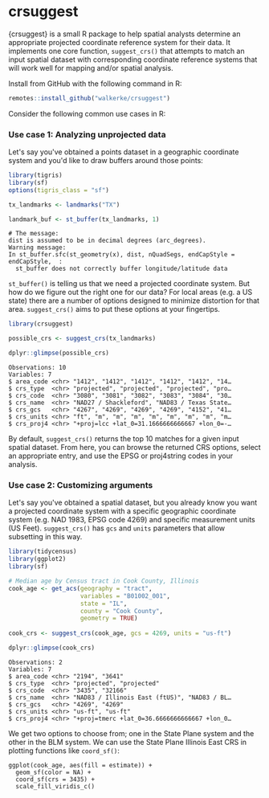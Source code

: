 # crsuggest

{crsuggest} is a small R package to help spatial analysts determine an appropriate projected coordinate reference system for their data.  It implements one core function, `suggest_crs()` that attempts to match an input spatial dataset with corresponding coordinate reference systems that will work well for mapping and/or spatial analysis.  

Install from GitHub with the following command in R:

```r
remotes::install_github("walkerke/crsuggest")
```

Consider the following common use cases in R:

### Use case 1: Analyzing unprojected data

Let's say you've obtained a points dataset in a geographic coordinate system and you'd like to draw buffers around those points:

```r
library(tigris)
library(sf)
options(tigris_class = "sf")

tx_landmarks <- landmarks("TX")

landmark_buf <- st_buffer(tx_landmarks, 1)
```
```
# The message:
dist is assumed to be in decimal degrees (arc_degrees).
Warning message:
In st_buffer.sfc(st_geometry(x), dist, nQuadSegs, endCapStyle = endCapStyle,  :
  st_buffer does not correctly buffer longitude/latitude data
```

`st_buffer()` is telling us that we need a projected coordinate system.  But how do we figure out the right one for our data?  For local areas (e.g. a US state) there are a number of options designed to minimize distortion for that area.  `suggest_crs()` aims to put these options at your fingertips.  

```r
library(crsuggest)

possible_crs <- suggest_crs(tx_landmarks)

dplyr::glimpse(possible_crs)
```
```
Observations: 10
Variables: 7
$ area_code <chr> "1412", "1412", "1412", "1412", "1412", "14…
$ crs_type  <chr> "projected", "projected", "projected", "pro…
$ crs_code  <chr> "3080", "3081", "3082", "3083", "3084", "30…
$ crs_name  <chr> "NAD27 / Shackleford", "NAD83 / Texas State…
$ crs_gcs   <chr> "4267", "4269", "4269", "4269", "4152", "41…
$ crs_units <chr> "ft", "m", "m", "m", "m", "m", "m", "m", "m…
$ crs_proj4 <chr> "+proj=lcc +lat_0=31.1666666666667 +lon_0=-…
```

By default, `suggest_crs()` returns the top 10 matches for a given input spatial dataset.  From here, you can browse the returned CRS options, select an appropriate entry, and use the EPSG or proj4string codes in your analysis.  

### Use case 2: Customizing arguments

Let's say you've obtained a spatial dataset, but you already know you want a projected coordinate system with a specific geographic coordinate system (e.g. NAD 1983, EPSG code 4269) and specific measurement units (US Feet).  `suggest_crs()` has `gcs` and `units` parameters that allow subsetting in this way.

```r
library(tidycensus)
library(ggplot2)
library(sf)

# Median age by Census tract in Cook County, Illinois
cook_age <- get_acs(geography = "tract",
                    variables = "B01002_001",
                    state = "IL",
                    county = "Cook County",
                    geometry = TRUE)
                    
cook_crs <- suggest_crs(cook_age, gcs = 4269, units = "us-ft")

dplyr::glimpse(cook_crs)
```
```
Observations: 2
Variables: 7
$ area_code <chr> "2194", "3641"
$ crs_type  <chr> "projected", "projected"
$ crs_code  <chr> "3435", "32166"
$ crs_name  <chr> "NAD83 / Illinois East (ftUS)", "NAD83 / BL…
$ crs_gcs   <chr> "4269", "4269"
$ crs_units <chr> "us-ft", "us-ft"
$ crs_proj4 <chr> "+proj=tmerc +lat_0=36.6666666666667 +lon_0…
```

We get two options to choose from; one in the State Plane system and the other in the BLM system.  We can use the State Plane Illinois East CRS in plotting functions like `coord_sf()`:

```                       
ggplot(cook_age, aes(fill = estimate)) + 
  geom_sf(color = NA) + 
  coord_sf(crs = 3435) + 
  scale_fill_viridis_c()
```
